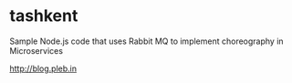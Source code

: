 # tashkent
Sample Node.js code that uses Rabbit MQ to implement choreography in Microservices 

http://blog.pleb.in
